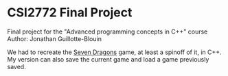 # CSI2772 Final Project

Final project for the "Advanced programming concepts in C++" course <br>
Author: Jonathan Guillotte-Blouin <br>

We had to recreate the <a href="http://www.looneylabs.com/games/seven-dragons">Seven Dragons</a> game, at least a spinoff of it, in C++.<br>
My version can also save the current game and load a game previously saved.
